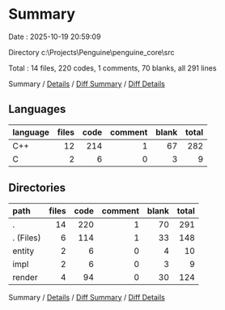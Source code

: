 # Summary

Date : 2025-10-19 20:59:09

Directory c:\\Projects\\Penguine\\penguine_core\\src

Total : 14 files,  220 codes, 1 comments, 70 blanks, all 291 lines

Summary / [Details](details.md) / [Diff Summary](diff.md) / [Diff Details](diff-details.md)

## Languages
| language | files | code | comment | blank | total |
| :--- | ---: | ---: | ---: | ---: | ---: |
| C++ | 12 | 214 | 1 | 67 | 282 |
| C | 2 | 6 | 0 | 3 | 9 |

## Directories
| path | files | code | comment | blank | total |
| :--- | ---: | ---: | ---: | ---: | ---: |
| . | 14 | 220 | 1 | 70 | 291 |
| . (Files) | 6 | 114 | 1 | 33 | 148 |
| entity | 2 | 6 | 0 | 4 | 10 |
| impl | 2 | 6 | 0 | 3 | 9 |
| render | 4 | 94 | 0 | 30 | 124 |

Summary / [Details](details.md) / [Diff Summary](diff.md) / [Diff Details](diff-details.md)